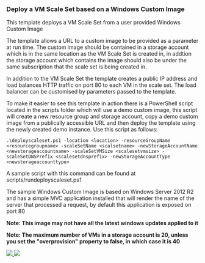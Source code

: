 ### Deploy a VM Scale Set based on a Windows Custom Image ###

This template deploys a VM Scale Set from a user provided Windows Custom Image

The template allows a URL to a custom image to be provided as a parameter at run time. The custom image should be contained in a storage account which is in the same location as the VM Scale Set is created in, in addtion the storage account which contains the image should also be under the same subscription that the scale set is being created in.

In addition to the VM Scale Set the template creates a public IP address and load balances HTTP traffic on port 80 to each VM in the scale set. The load balancer can be customised by parameters passed to the template.

To make it easier to see this template in action there is a PowerShell script located in the scripts folder which will use a demo custom image, this script will create a new resource group and storage account, copy a demo custom image from a publically accessible URL and then deploy the template using the newly created demo instance. Use this script as follows:

```
.\deployscaleset.ps1 -location <location> -resourceGroupName <resourcegroupname> -scaleSetName <scalsetname> -newStorageAccountName <newstorageaccountname> -scaleSetVMSize <scalesetvmsize> -scaleSetDNSPrefix <scalesetdnsprefix> -newStorageAccountType <newstorageaccounttype>

```
A sample script with this command can be found at scripts/rundeployscaleset.ps1

The sample Windows Custom Image is based on Windows Server 2012 R2 and has a simple MVC application installed that will render the name of the server that processed a request, by default this application is exposed on port 80

**Note: This image may not have all the latest windows updates applied to it**

**Note: The maximum number of VMs in a storage account is 20, unless you set the "overprovision" property to false, in which case it is 40**

<a href="https://portal.azure.com/#create/Microsoft.Template/uri/https%3A%2F%2Fraw.githubusercontent.com%2FTVDKoni%2Fazure-quickstart-templates%2Fmaster%2F201-vmss-windows-customimage%2Fazuredeploy.json" target="_blank">
    <img src="http://azuredeploy.net/deploybutton.png"/>
</a>
<a href="http://armviz.io/#/?load=https%3A%2F%2Fraw.githubusercontent.com%2FTVDKoni%2Fazure-quickstart-templates%2Fmaster%2F201-vmss-windows-customimage%2Fazuredeploy.json" target="_blank">
    <img src="http://armviz.io/visualizebutton.png"/>
</a>

